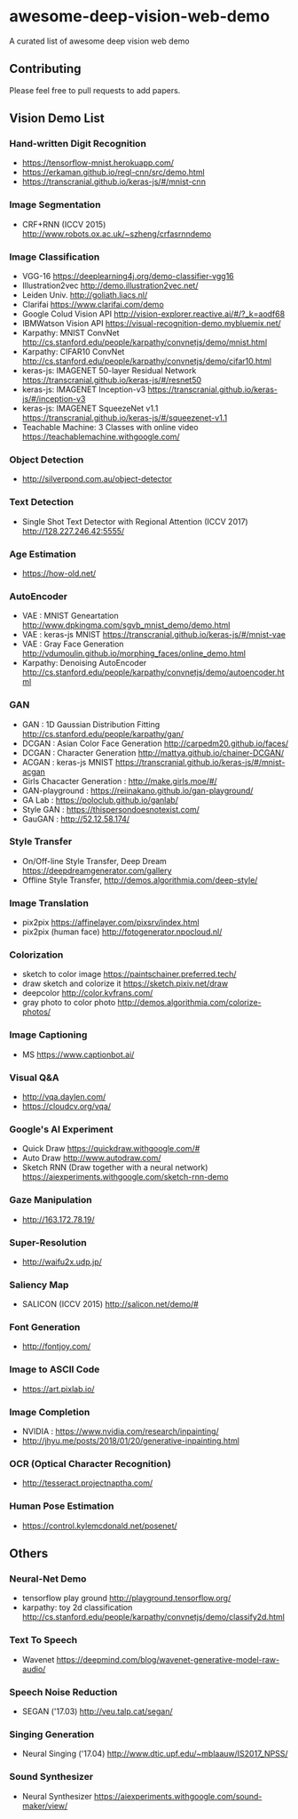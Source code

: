 # awesome-deep-vision-web-demo
A curated list of awesome deep vision web demo

## Contributing  
Please feel free to pull requests to add papers.

## Vision Demo List  

### Hand-written Digit Recognition  
* https://tensorflow-mnist.herokuapp.com/  
* https://erkaman.github.io/regl-cnn/src/demo.html
* https://transcranial.github.io/keras-js/#/mnist-cnn

### Image Segmentation
* CRF+RNN (ICCV 2015) http://www.robots.ox.ac.uk/~szheng/crfasrnndemo

### Image Classification  
* VGG-16 https://deeplearning4j.org/demo-classifier-vgg16
* Illustration2vec http://demo.illustration2vec.net/
* Leiden Univ. http://goliath.liacs.nl/
* Clarifai https://www.clarifai.com/demo
* Google Colud Vision API http://vision-explorer.reactive.ai/#/?_k=aodf68
* IBMWatson Vision API https://visual-recognition-demo.mybluemix.net/
* Karpathy: MNIST ConvNet http://cs.stanford.edu/people/karpathy/convnetjs/demo/mnist.html  
* Karpathy: CIFAR10 ConvNet http://cs.stanford.edu/people/karpathy/convnetjs/demo/cifar10.html
* keras-js: IMAGENET 50-layer Residual Network https://transcranial.github.io/keras-js/#/resnet50
* keras-js: IMAGENET Inception-v3 https://transcranial.github.io/keras-js/#/inception-v3
* keras-js: IMAGENET SqueezeNet v1.1 https://transcranial.github.io/keras-js/#/squeezenet-v1.1
* Teachable Machine: 3 Classes with online video https://teachablemachine.withgoogle.com/

### Object Detection
* http://silverpond.com.au/object-detector

### Text Detection
* Single Shot Text Detector with Regional Attention (ICCV 2017) http://128.227.246.42:5555/

### Age Estimation
* https://how-old.net/

### AutoEncoder 
* VAE : MNIST Geneartation http://www.dpkingma.com/sgvb_mnist_demo/demo.html
* VAE : keras-js MNIST https://transcranial.github.io/keras-js/#/mnist-vae
* VAE : Gray Face Generation http://vdumoulin.github.io/morphing_faces/online_demo.html
* Karpathy: Denoising AutoEncoder http://cs.stanford.edu/people/karpathy/convnetjs/demo/autoencoder.html

### GAN  
* GAN : 1D Gaussian Distribution Fitting http://cs.stanford.edu/people/karpathy/gan/
* DCGAN : Asian Color Face Generation http://carpedm20.github.io/faces/
* DCGAN : Character Generation http://mattya.github.io/chainer-DCGAN/
* ACGAN : keras-js MNIST https://transcranial.github.io/keras-js/#/mnist-acgan
* Girls Chacacter Generation : http://make.girls.moe/#/
* GAN-playground : https://reiinakano.github.io/gan-playground/
* GA Lab : https://poloclub.github.io/ganlab/
* Style GAN : https://thispersondoesnotexist.com/
* GauGAN : http://52.12.58.174/

### Style Transfer  
* On/Off-line Style Transfer, Deep Dream https://deepdreamgenerator.com/gallery
* Offline Style Transfer, http://demos.algorithmia.com/deep-style/

### Image Translation  
* pix2pix https://affinelayer.com/pixsrv/index.html
* pix2pix (human face) http://fotogenerator.npocloud.nl/

### Colorization  
* sketch to color image https://paintschainer.preferred.tech/
* draw sketch and colorize it https://sketch.pixiv.net/draw
* deepcolor http://color.kvfrans.com/
* gray photo to color photo http://demos.algorithmia.com/colorize-photos/

### Image Captioning
* MS https://www.captionbot.ai/

### Visual Q&A  
* http://vqa.daylen.com/
* https://cloudcv.org/vqa/

### Google's AI Experiment
* Quick Draw https://quickdraw.withgoogle.com/#
* Auto Draw http://www.autodraw.com/
* Sketch RNN (Draw together with a neural network) https://aiexperiments.withgoogle.com/sketch-rnn-demo

### Gaze Manipulation  
* http://163.172.78.19/

### Super-Resolution
* http://waifu2x.udp.jp/

### Saliency Map
* SALICON (ICCV 2015) http://salicon.net/demo/#

### Font Generation
* http://fontjoy.com/

### Image to ASCII Code
* https://art.pixlab.io/

### Image Completion
* NVIDIA : https://www.nvidia.com/research/inpainting/
* http://jhyu.me/posts/2018/01/20/generative-inpainting.html

### OCR (Optical Character Recognition)
* http://tesseract.projectnaptha.com/

### Human Pose Estimation
* https://control.kylemcdonald.net/posenet/

## Others 

### Neural-Net Demo
* tensorflow play ground http://playground.tensorflow.org/
* karpathy: toy 2d classification http://cs.stanford.edu/people/karpathy/convnetjs/demo/classify2d.html

### Text To Speech
* Wavenet https://deepmind.com/blog/wavenet-generative-model-raw-audio/

### Speech Noise Reduction
* SEGAN ('17.03) http://veu.talp.cat/segan/

### Singing Generation
* Neural Singing ('17.04) http://www.dtic.upf.edu/~mblaauw/IS2017_NPSS/

### Sound Synthesizer
* Neural Synthesizer https://aiexperiments.withgoogle.com/sound-maker/view/
